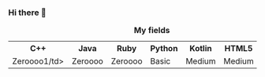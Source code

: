 ### Hi there 👋

<!--
**FranDiz/FranDiz** is a ✨ _special_ ✨ repository because its `README.md` (this file) appears on your GitHub profile.

Here are some ideas to get you started:

- 🔭 I’m currently working on ...
- 🌱 I’m currently learning ...
- 👯 I’m looking to collaborate on ...
- 🤔 I’m looking for help with ...
- 💬 Ask me about ...
- 📫 How to reach me: ...
- 😄 Pronouns: ...
- ⚡ Fun fact: ...
-->
<table>
  <caption><b>My fields<b></caption>
  <tr>
    <th>C++</th>
    <th>Java</th>
    <th>Ruby</th>
    <th>Python</th>
    <th>Kotlin</th>
    <th>HTML5</th>
    <th>CSS</th>
  </tr>
  <tr>
    <td>Zeroooo1/td>
    <td>Zeroooo</td>
    <td>Zeroooo</td>
    <td>Basic</td>
    <td>Medium</td>
    <td>Medium</td>
    <td>Medium</td>
   </tr>
</table>
